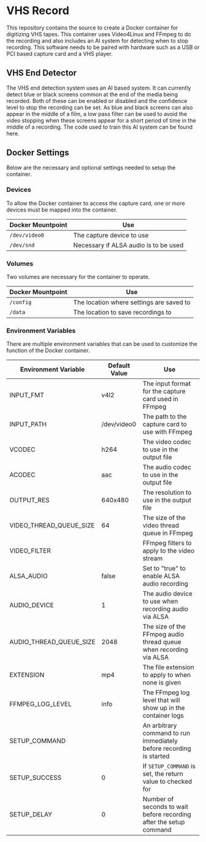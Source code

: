 # VHS Record

This repository contains the source to create a Docker container for digitizing VHS tapes. This container uses Video4Linux and FFmpeg to do the recording and also includes an AI system for detecting when to stop recording. This software needs to be paired with hardware such as a USB or PCI based capture card and a VHS player.

## VHS End Detector

The VHS end detection system uses an AI based system. It can currently detect blue or black screens common at the end of the media being recorded. Both of these can be enabled or disabled and the confidence level to stop the recording can be set. As blue and black screens can also appear in the middle of a film, a low pass filter can be used to avoid the video stopping when these screens appear for a short period of time in the middle of a recording. The code used to train this AI system can be found here.

## Docker Settings

Below are the necessary and optional settings needed to setup the container.

### Devices

To allow the Docker container to access the capture card, one or more devices must be mapped into the container.

| Docker Mountpoint | Use                                   |
| ----------------- | ------------------------------------- |
| `/dev/video0`     | The capture device to use             |
| `/dev/snd`        | Necessary if ALSA audio is to be used |

### Volumes

Two volumes are necessary for the container to operate.

| Docker Mountpoint | Use                                      |
| ----------------- | ---------------------------------------- |
| `/config`         | The location where settings are saved to |
| `/data`           | The location to save recordings to       |

### Environment Variables

There are multiple environment variables that can be used to customize the function of the Docker container.

| Environment Variable    | Default Value | Use                                                                 |
| ----------------------- | ------------- | ------------------------------------------------------------------- |
| INPUT_FMT               | v4l2          | The input format for the capture card used in FFmpeg                |
| INPUT_PATH              | /dev/video0   | The path to the capture card to use with FFmpeg                     |
| VCODEC                  | h264          | The video codec to use in the output file                           |
| ACODEC                  | aac           | The audio codec to use in the output file                           |
| OUTPUT_RES              | 640x480       | The resolution to use in the output file                            |
| VIDEO_THREAD_QUEUE_SIZE | 64            | The size of the video thread queue in FFmpeg                        |
| VIDEO_FILTER            |               | FFmpeg filters to apply to the video stream                         |
| ALSA_AUDIO              | false         | Set to "true" to enable ALSA audio recording                        |
| AUDIO_DEVICE            | 1             | The audio device to use when recording audio via ALSA               |
| AUDIO_THREAD_QUEUE_SIZE | 2048          | The size of the FFmpeg audio thread queue when recording via ALSA   |
| EXTENSION               | mp4           | The file extension to apply to when none is given                   |
| FFMPEG_LOG_LEVEL        | info          | The FFmpeg log level that will show up in the container logs        |
| SETUP_COMMAND           |               | An arbitrary command to run immediately before recording is started |
| SETUP_SUCCESS           | 0             | If `SETUP_COMMAND` is set, the return value to checked for          |
| SETUP_DELAY             | 0             | Number of seconds to wait before recording after the setup command  |

